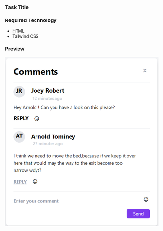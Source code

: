 ### Task Title

### Required Technology
- HTML
- Tailwind CSS

### Preview


![Preview](preview.png)
